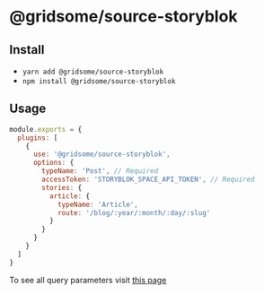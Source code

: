 # @gridsome/source-storyblok

## Install

- `yarn add @gridsome/source-storyblok`
- `npm install @gridsome/source-storyblok`

## Usage

```js
module.exports = {
  plugins: [
    {
      use: '@gridsome/source-storyblok',
      options: {
        typeName: 'Post', // Required
        accessToken: 'STORYBLOK_SPACE_API_TOKEN', // Required
        stories: {
          article: {
            typeName: 'Article',
            route: '/blog/:year/:month/:day/:slug'
          }
        }
      }
    }
  ]
}
```

To see all query parameters visit [this page](https://www.storyblok.com/docs/api/content-delivery#core-resources/stories/retrieve-multiple-stories)
